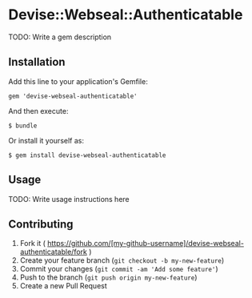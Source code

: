 # Devise::Webseal::Authenticatable

TODO: Write a gem description

## Installation

Add this line to your application's Gemfile:

    gem 'devise-webseal-authenticatable'

And then execute:

    $ bundle

Or install it yourself as:

    $ gem install devise-webseal-authenticatable

## Usage

TODO: Write usage instructions here

## Contributing

1. Fork it ( https://github.com/[my-github-username]/devise-webseal-authenticatable/fork )
2. Create your feature branch (`git checkout -b my-new-feature`)
3. Commit your changes (`git commit -am 'Add some feature'`)
4. Push to the branch (`git push origin my-new-feature`)
5. Create a new Pull Request
